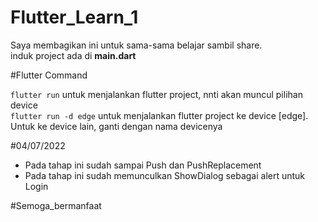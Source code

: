 # Flutter_Learn_1

Saya membagikan ini untuk sama-sama belajar sambil share. <br>
induk project ada di <b>main.dart</b>

#Flutter Command

<code>flutter run</code>   untuk menjalankan flutter project, nnti akan muncul pilihan device <br>
<code>flutter run -d edge</code>   untuk menjalankan flutter project ke device [edge]. Untuk ke device lain, ganti dengan nama devicenya

#04/07/2022
- Pada tahap ini sudah sampai Push dan PushReplacement
- Pada tahap ini sudah memunculkan ShowDialog sebagai alert untuk Login


#Semoga_bermanfaat
